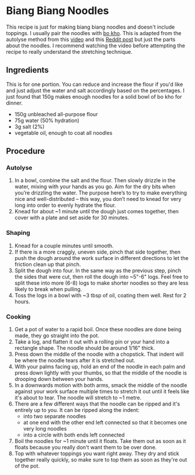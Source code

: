 # Biang Biang Noodles
This recipe is just for making biang biang noodles and doesn't include
toppings. I usually pair the noodles with [bo kho](../bo-kho). This is
adapted from the autolyse method from this
[video](https://youtu.be/SiBnK5DcWCU) and this [Reddit
post](https://www.reddit.com/r/Cooking/comments/axyghr/recipe_biang_biang_noodles_with_chili_oil_topping/)
but just the parts about the noodles. I recommend watching the video before
attempting the recipe to really understand the stretching technique.

## Ingredients
This is for one portion. You can reduce and increase the flour if you'd like
and just adjust the water and salt accordingly based on the percentages. I
just found that 150g makes enough noodles for a solid bowl of bo kho for
dinner.

* 150g unbleached all-purpose flour
* 75g water (50% hydration)
* 3g salt (2%)
* vegetable oil, enough to coat all noodles

## Procedure
### Autolyse
1. In a bowl, combine the salt and the flour. Then slowly drizzle in the
water, mixing with your hands as you go. Aim for the dry bits when you’re
drizzling the water. The purpose here’s to try to make everything nice and
well-distributed – this way, you don’t need to knead for very long into order
to evenly hydrate the flour.
2. Knead for about ~1 minute until the dough just comes together, then cover with a plate and set aside for 30 minutes.

### Shaping
1. Knead for a couple minutes until smooth.
2. If there is a more craggly, uneven side, pinch that side together, then
push the dough around the work surface in different directions to let the
friction clean up that pinch.
3. Split the dough into four. In the same way as the previous step, pinch the
sides that were cut, then roll the dough into ~5"-6" logs. Feel free to split
these into more (6-8) logs to make shorter noodles so they are less likely to
break when pulling.
4. Toss the logs in a bowl with ~3 tbsp of oil, coating them well. Rest for 2 hours.

### Cooking
1. Get a pot of water to a rapid boil. Once these noodles are done being made, they go straight into the pot.
2. Take a log, and flatten it out with a rolling pin or your hand into a
rectangle shape. The noodle should be around 1/16" thick.
3. Press down the middle of the noodle with a chopstick. That indent will be
where the noodle tears after it is stretched out.
4. With your palms facing up, hold an end of the noodle in each palm and
press down lightly with your thumbs, so that the middle of the noodle is
drooping down between your hands.
5. In a downwards motion with both arms, smack the middle of the noodle
against your work surface multiple times to stretch it out until it feels
like it's about to tear. The noodle will stretch to ~1 metre.
6. There are a few different ways that the noodle can be ripped and it's entirely up to you. It can be ripped along the indent:
    * into two separate noodles
    * at one end with the other end left connected so that it becomes one very long noodles
    * into a circle with both ends left connected
7. Boil the noodles for ~1 minute until it floats. Take them out as soon as
it floats because you really don't want them to be over done.
8. Top with whatever toppings you want right away. They dry and stick
together really quickly, so make sure to top them as soon as they're out of
the pot.
